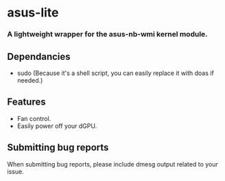 # asus-lite
### A lightweight wrapper for the asus-nb-wmi kernel module.

## Dependancies
- sudo (Because it's a shell script, you can easily replace it with doas if needed.)

## Features
- Fan control.
- Easily power off your dGPU.

## Submitting bug reports
When submitting bug reports, please include dmesg output related to your issue.
